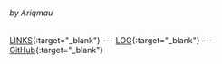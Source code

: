###### by Ariqmau

[LINKS](LINKS/){:target="_blank"} --- [LOG](TXT/mylog.txt){:target="_blank"} --- [GitHub](https://github.com/Ariqmau/os242/){:target="_blank"}

<br>
